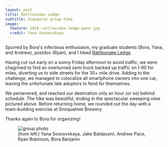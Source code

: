```yaml
---
layout: post
title: Rattlesnake Ledge
subtitle: Inaugural group hike
image: 
  feature: 2016-rattlesnake-ledge-pano.jpg
  credit: Yana Sosnovskaya
---
```


Spurred by Bora's infectious enthusiasm, my graduate students (Bora, Yana, and Andrew), postdoc (Ryan), and I hiked [Rattlesnake Ledge](http://www.wta.org/go-hiking/hikes/rattle-snake-ledge).  

Having cut out early on a sunny Friday afternoon to avoid traffic, we were chagrined to find an overturned semi truck backed up traffic on I-90 for miles, diverting us to side streets for the 30+ mile drive.  Adding to the challenge, we managed to colocalize all smartphone owners into one car, leaving the unfortunate late adoptors to fend for themselves.

We persevered, and reached our destination only an hour (or so) behind schedule.  The hike was beautiful, ending in the spectacular sweeping view pictured above.  Before returning home, we rounded out the day with a team-building exercise at Snoqualmie Brewery.

Thanks again to Bora for organizing!

<figure>
	<img src="{{ site.url }}/images/2016-rattlesnake-ledge-group.jpg" alt="group photo">
	<figcaption>(from left:) Yana Sosnovskaya, Jake Baldassini, Andrew Pace, Ryan Robinson, Bora Banjanin</figcaption>
</figure>

